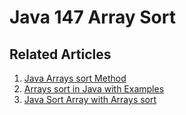 # Java 147 Array Sort

## Related Articles
1. [Java Arrays sort Method](https://www.ruoxue.org/java-147-java-arrays-sort-method/)
2. [Arrays sort in Java with Examples](https://www.ruoxue.org/java-147-arrays-sort-in-java-with-examples/)
3. [Java Sort Array with Arrays sort](https://www.ruoxue.org/java-147-javas-sort-list-with-array-sort/)
